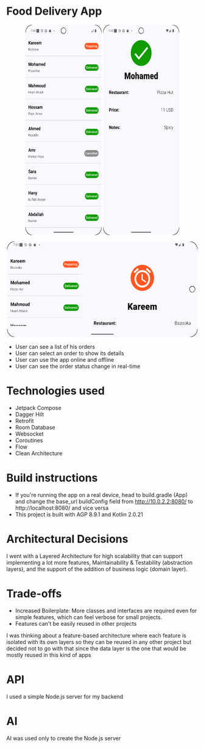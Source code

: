 # Food Delivery App

<p align="center">
<img src="images/portrait_1.png" alt="Orders" width="200" height="550"/>
<img src="images/portrait_2.png" alt="Details" width="200" height="550"/>
</p>
<p align="center">
<img src="images/landscape.png" alt="Landscape" width="500" height="250"/>
</p>

- User can see a list of his orders
- User can select an order to show its details
- User can use the app online and offline
- User can see the order status change in real-time
  
# Technologies used

- Jetpack Compose
- Dagger Hilt
- Retrofit
- Room Database
- Websocket
- Coroutines
- Flow
- Clean Architecture

# Build instructions

- If you're running the app on a real device, head to build.gradle (App) and change the base_url buildConfig field from http://10.0.2.2:8080/ to http://localhost:8080/ and vice versa
- This project is built with AGP 8.9.1 and Kotlin 2.0.21

# Architectural Decisions

I went with a Layered Architecture for high scalability that can support implementing a lot more features, Maintainability & Testability (abstraction layers), and the support of the addition of business logic (domain layer).

# Trade-offs
- Increased Boilerplate: More classes and interfaces are required even for simple features, which can feel verbose for small projects.
- Features can't be easily reused in other projects

I was thinking about a feature-based architecture where each feature is isolated with its own layers so they can be reused in any other project but decided not to go with that since the data layer is the one that would be mostly reused in this kind of apps

# API
I used a simple Node.js server for my backend 

# AI
AI was used only to create the Node.js server


